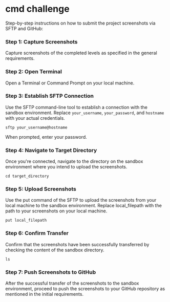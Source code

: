 # cmd challenge

Step-by-step instructions on how to submit the project screenshots via SFTP and GitHub:

### Step 1: Capture Screenshots

Capture screenshots of the completed levels as specified in the general requirements.

### Step 2: Open Terminal

Open a Terminal or Command Prompt on your local machine.

### Step 3: Establish SFTP Connection

Use the SFTP command-line tool to establish a connection with the sandbox environment. Replace `your_username`, `your_password`, and `hostname` with your actual credentials.
```
sftp your_username@hostname
```
When prompted, enter your password.

### Step 4: Navigate to Target Directory
Once you're connected, navigate to the directory on the sandbox environment where you intend to upload the screenshots.
```
cd target_directory
```

### Step 5: Upload Screenshots
Use the put command of the SFTP to upload the screenshots from your local machine to the sandbox environment. Replace local_filepath with the path to your screenshots on your local machine.
```
put local_filepath
```

### Step 6: Confirm Transfer
Confirm that the screenshots have been successfully transferred by checking the content of the sandbox directory.

```
ls
```

### Step 7: Push Screenshots to GitHub
After the successful transfer of the screenshots to the sandbox environment, proceed to push the screenshots to your GitHub repository as mentioned in the initial requirements.

